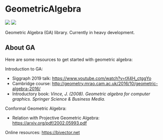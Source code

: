 # GeometricAlgebra

[![](https://img.shields.io/badge/docs-stable-blue.svg)](https://serenity4.github.io/GeometricAlgebra.jl/stable) [![](https://img.shields.io/badge/docs-dev-blue.svg)](https://serenity4.github.io/GeometricAlgebra.jl/dev)

Geometric Algebra (GA) library. Currently in heavy development.

## About GA

Here are some resources to get started with geometric algebra:

Introduction to GA:
- Siggraph 2019 talk: https://www.youtube.com/watch?v=tX4H_ctggYo
- Cambridge course: http://geometry.mrao.cam.ac.uk/2016/10/geometric-algebra-2016/
- Introductory book: *Vince, J. (2008). Geometric algebra for computer graphics. Springer Science & Business Media.*

Conformal Geometric Algebra:
- Relation with Projective Geometric Algebra: https://arxiv.org/pdf/2002.05993.pdf

Online resources: https://bivector.net
